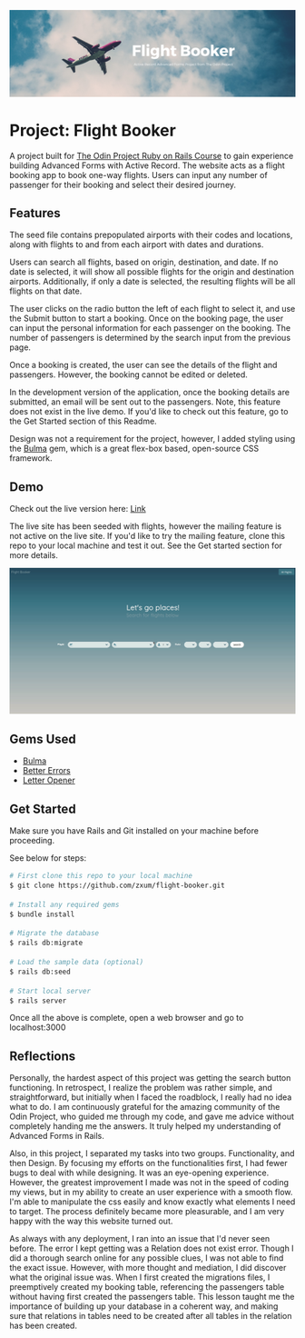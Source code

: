 ![banner](app/assets/images/flight_booker_banner.png)
# Project: Flight Booker
A project built for [The Odin Project Ruby on Rails Course](https://www.theodinproject.com/courses/ruby-on-rails/lessons/building-advanced-forms) to gain experience building Advanced Forms with Active Record. The website acts as a flight booking app to book one-way flights. Users can input any number of passenger for their booking and select their desired journey. 


## Features
The seed file contains prepopulated airports with their codes and locations, along with flights to and from each airport with dates and durations. 

Users can search all flights, based on origin, destination, and date. If no date is selected, it will show all possible flights for the origin and destination airports. Additionally, if only a date is selected, the resulting flights will be all flights on that date. 

The user clicks on the radio button the left of each flight to select it, and use the Submit button to start a booking. Once on the booking page, the user can input the personal information for each passenger on the booking. The number of passengers is determined by the search input from the previous page. 

Once a booking is created, the user can see the details of the flight and passengers. However, the booking cannot be edited or deleted. 

In the development version of the application, once the booking details are submitted, an email will be sent out to the passengers. Note, this feature does not exist in the live demo. If you'd like to check out this feature, go to the Get Started section of this Readme. 

Design was not a requirement for the project, however, I added styling using the [Bulma](https://bulma.io/) gem, which is a great flex-box based, open-source CSS framework. 

## Demo 
Check out the live version here: [Link](https://salty-bastion-40242.herokuapp.com/)

The live site has been seeded with flights, however the mailing feature is not active on the live site. If you'd like to try the mailing feature, clone this repo to your local machine and test it out. See the Get started section for more details. 

![demo](app/assets/images/flight-booker-demo-v2.gif)

## Gems Used 
* [Bulma](https://bulma.io/)
* [Better Errors](https://github.com/BetterErrors/better_errors)
* [Letter Opener](https://github.com/ryanb/letter_opener)

## Get Started 
Make sure you have Rails and Git installed on your machine before proceeding. 

See below for steps: 
```bash
# First clone this repo to your local machine
$ git clone https://github.com/zxum/flight-booker.git

# Install any required gems 
$ bundle install 

# Migrate the database 
$ rails db:migrate 

# Load the sample data (optional)
$ rails db:seed

# Start local server 
$ rails server 
```

Once all the above is complete, open a web browser and go to localhost:3000 


## Reflections 
Personally, the hardest aspect of this project was getting the search button functioning. In retrospect, I realize the problem was rather simple, and straightforward, but initially when I faced the roadblock, I really had no idea what to do. I am continuously grateful for the amazing community of the Odin Project, who guided me through my code, and gave me advice without completely handing me the answers. It truly helped my understanding of Advanced Forms in Rails. 

Also, in this project, I separated my tasks into two groups. Functionality, and then Design. By focusing my efforts on the functionalities first, I had fewer bugs to deal with while designing. It was an eye-opening experience. However, the greatest improvement I made was not in the speed of coding my views, but in my ability to create an user experience with a smooth flow. I'm able to manipulate the css easily and know exactly what elements I need to target. The process definitely became more pleasurable, and I am very happy with the way this website turned out.

As always with any deployment, I ran into an issue that I'd never seen before. The error I kept getting was a Relation does not exist error. Though I did a thorough search online for any possible clues, I was not able to find the exact issue. However, with more thought and mediation, I did discover what the original issue was. When I first created the migrations files, I preemptively created my booking table, referencing the passengers table without having first created the passengers table. This lesson taught me the importance of building up your database in a coherent way, and making sure that relations in tables need to be created after all tables in the relation has been created. 